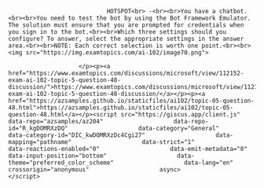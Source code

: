 <p class="card-text">
							
								HOTSPOT<br> -<br><br>You have a chatbot.<br><br>You need to test the bot by using the Bot Framework Emulator. The solution must ensure that you are prompted for credentials when you sign in to the bot.<br><br>Which three settings should you configure? To answer, select the appropriate settings in the answer area.<br><br>NOTE: Each correct selection is worth one point.<br><br><img src="https://img.examtopics.com/ai-102/image70.png">
							
						</p><p><a href="https://www.examtopics.com/discussions/microsoft/view/112152-exam-ai-102-topic-5-question-48-discussion/">https://www.examtopics.com/discussions/microsoft/view/112152-exam-ai-102-topic-5-question-48-discussion/</a></p><p><a href="https://azsamples.github.io/staticfiles/ai102/topic-05-question-48.html">https://azsamples.github.io/staticfiles/ai102/topic-05-question-48.html</a></p><script src="https://giscus.app/client.js"                    data-repo="azsamples/az204"                    data-repo-id="R_kgDOMRXzDQ"                    data-category="General"                    data-category-id="DIC_kwDOMRXzDc4Cgi27"                    data-mapping="pathname"                    data-strict="1"                    data-reactions-enabled="0"                    data-emit-metadata="0"                    data-input-position="bottom"                    data-theme="preferred_color_scheme"                    data-lang="en"                    crossorigin="anonymous"                    async>                    </script>